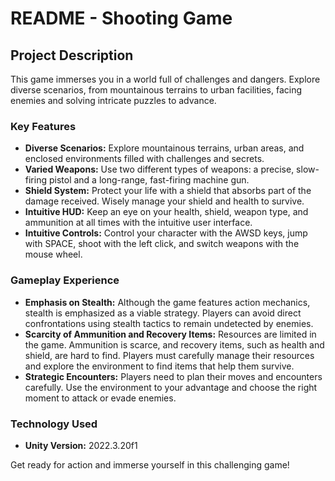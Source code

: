 # README - Shooting Game

## Project Description

This game immerses you in a world full of challenges and dangers. Explore diverse scenarios, from mountainous terrains to urban facilities, facing enemies and solving intricate puzzles to advance.

### Key Features

- **Diverse Scenarios:** Explore mountainous terrains, urban areas, and enclosed environments filled with challenges and secrets.
- **Varied Weapons:** Use two different types of weapons: a precise, slow-firing pistol and a long-range, fast-firing machine gun.
- **Shield System:** Protect your life with a shield that absorbs part of the damage received. Wisely manage your shield and health to survive.
- **Intuitive HUD:** Keep an eye on your health, shield, weapon type, and ammunition at all times with the intuitive user interface.
- **Intuitive Controls:** Control your character with the AWSD keys, jump with SPACE, shoot with the left click, and switch weapons with the mouse wheel.

### Gameplay Experience

- **Emphasis on Stealth:** Although the game features action mechanics, stealth is emphasized as a viable strategy. Players can avoid direct confrontations using stealth tactics to remain undetected by enemies.
- **Scarcity of Ammunition and Recovery Items:** Resources are limited in the game. Ammunition is scarce, and recovery items, such as health and shield, are hard to find. Players must carefully manage their resources and explore the environment to find items that help them survive.
- **Strategic Encounters:** Players need to plan their moves and encounters carefully. Use the environment to your advantage and choose the right moment to attack or evade enemies.

### Technology Used

- **Unity Version:** 2022.3.20f1

Get ready for action and immerse yourself in this challenging game!
